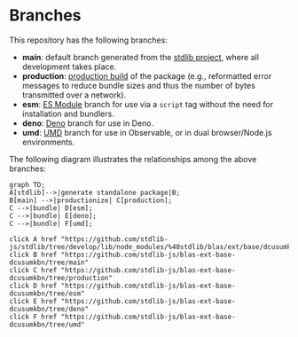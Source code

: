 <!--

@license Apache-2.0

Copyright (c) 2022 The Stdlib Authors.

Licensed under the Apache License, Version 2.0 (the "License");
you may not use this file except in compliance with the License.
You may obtain a copy of the License at

    http://www.apache.org/licenses/LICENSE-2.0

Unless required by applicable law or agreed to in writing, software
distributed under the License is distributed on an "AS IS" BASIS,
WITHOUT WARRANTIES OR CONDITIONS OF ANY KIND, either express or implied.
See the License for the specific language governing permissions and
limitations under the License.

-->

# Branches

This repository has the following branches:

-   **main**: default branch generated from the [stdlib project][stdlib-url], where all development takes place.
-   **production**: [production build][production-url] of the package (e.g., reformatted error messages to reduce bundle sizes and thus the number of bytes transmitted over a network).
-   **esm**: [ES Module][esm-url] branch for use via a `script` tag without the need for installation and bundlers.
-   **deno**: [Deno][deno-url] branch for use in Deno.
-   **umd**: [UMD][umd-url] branch for use in Observable, or in dual browser/Node.js environments.

The following diagram illustrates the relationships among the above branches:

```mermaid
graph TD;
A[stdlib]-->|generate standalone package|B;
B[main] -->|productionize| C[production];
C -->|bundle| D[esm];
C -->|bundle| E[deno];
C -->|bundle| F[umd];

click A href "https://github.com/stdlib-js/stdlib/tree/develop/lib/node_modules/%40stdlib/blas/ext/base/dcusumkbn"
click B href "https://github.com/stdlib-js/blas-ext-base-dcusumkbn/tree/main"
click C href "https://github.com/stdlib-js/blas-ext-base-dcusumkbn/tree/production"
click D href "https://github.com/stdlib-js/blas-ext-base-dcusumkbn/tree/esm"
click E href "https://github.com/stdlib-js/blas-ext-base-dcusumkbn/tree/deno"
click F href "https://github.com/stdlib-js/blas-ext-base-dcusumkbn/tree/umd"
```

[stdlib-url]: https://github.com/stdlib-js/stdlib/tree/develop/lib/node_modules/%40stdlib/blas/ext/base/dcusumkbn
[production-url]: https://github.com/stdlib-js/blas-ext-base-dcusumkbn/tree/production
[deno-url]: https://github.com/stdlib-js/blas-ext-base-dcusumkbn/tree/deno
[umd-url]: https://github.com/stdlib-js/blas-ext-base-dcusumkbn/tree/umd
[esm-url]: https://github.com/stdlib-js/blas-ext-base-dcusumkbn/tree/esm